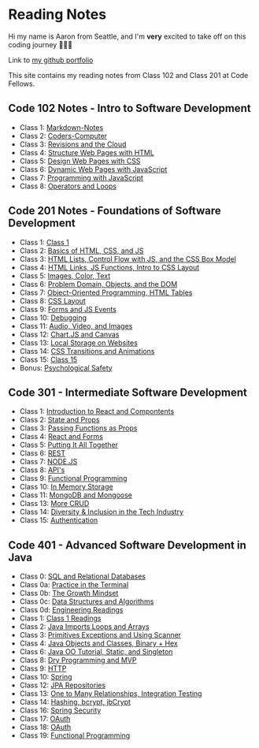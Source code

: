 # Reading Notes

Hi my name is Aaron from Seattle, and I'm **very** excited to take off on this coding journey 🚀🚀🚀

Link to [my github portfolio](https://github.com/amcwustl)

This site contains my reading notes from Class 102 and Class 201 at Code Fellows.

## Code 102 Notes - Intro to Software Development

- Class 1: [Markdown-Notes](102-Notes/Markdown-Notes.md)
- Class 2: [Coders-Computer](102-Notes/Coders-Computer.md)
- Class 3: [Revisions and the Cloud](102-Notes/Revisions-Cloud.md)
- Class 4: [Structure Web Pages with HTML](102-Notes/Class-4-102.md)
- Class 5: [Design Web Pages with CSS](102-Notes/Class-5-102.md)
- Class 6: [Dynamic Web Pages with JavaScript](102-Notes/Class-6-102.md)
- Class 7: [Programming with JavaScript](102-Notes/Class-7-102.md)
- Class 8: [Operators and Loops](102-Notes/Class-8-102.md)

## Code 201 Notes - Foundations of Software Development

- Class 1: [Class 1](201-Notes/Class-1-201.md)
- Class 2: [Basics of HTML, CSS, and JS](201-Notes/Class-2-201.md)
- Class 3: [HTML Lists, Control Flow with JS, and the CSS Box Model](201-Notes/Class-3-201.md)
- Class 4: [HTML Links, JS Functions, Intro to CSS Layout](201-Notes/Class-4-201.md)
- Class 5: [Images, Color, Text](201-Notes/Class-5-201.md)
- Class 6: [Problem Domain, Objects, and the DOM](201-Notes/Class-6-201.md)
- Class 7: [Object-Oriented Programming, HTML Tables](201-Notes/Class-7-201.md)
- Class 8: [CSS Layout](201-Notes/Class-8-201.md)
- Class 9: [Forms and JS Events](201-Notes/Class-9-201.md)
- Class 10: [Debugging](201-Notes/Class-10-201.md)
- Class 11: [Audio, Video, and Images](201-Notes/Class-11-201.md)
- Class 12: [Chart.JS and Canvas](201-Notes/Class-12-201.md)
- Class 13: [Local Storage on Websites](201-Notes/Class-13-201.md)
- Class 14: [CSS Transitions and Animations](201-Notes/Class-14-201.md)
- Class 15: [Class 15](201-Notes/Class-15-201.md)
- Bonus: [Psychological Safety](201-Notes/Class-14b-201.md)

## Code 301 - Intermediate Software Development

- Class 1: [Introduction to React and Compontents](301-Notes/Class-1-301.md)
- Class 2: [State and Props](301-Notes/Class-2-301.md)
- Class 3: [Passing Functions as Props](301-Notes/Class-3-301.md)
- Class 4: [React and Forms](301-Notes/Class-4-301.md)
- Class 5: [Putting It All Together](301-Notes/Class-5-301.md)
- Class 6: [REST](301-Notes/Class-6-301.md)
- Class 7: [NODE.JS](301-Notes/Class-7-301.md)
- Class 8: [API's](301-Notes/Class-8-301.md)
- Class 9: [Functional Programming](301-Notes/Class-9-301.md)
- Class 10: [In Memory Storage](301-Notes/Class-10-301.md)
- Class 11: [MongoDB and Mongoose](301-Notes/Class-11-301.md)
- Class 13: [More CRUD](301-Notes/Class-13-301.md)
- Class 14: [Diversity & Inclusion in the Tech Industry](301-Notes/Class-14-301.md)
- Class 15: [Authentication](301-Notes/Class-15-301.md)

## Code 401 - Advanced Software Development in Java

- Class 0: [SQL and Relational Databases](401-Notes/Class-0-401.md)
- Class 0a: [Practice in the Terminal](401-Notes/Class-0a-401.md)
- Class 0b: [The Growth Mindset](401-Notes/Class-0b-401.md)
- Class 0c: [Data Structures and Algorithms](401-Notes/Class-0c-401.md)
- Class 0d: [Engineering Readings](401-Notes/Class-0d-401.md)
- Class 1: [Class 1 Readings](401-Notes/Class-1-401.md)
- Class 2: [Java Imports Loops and Arrays](401-Notes/Class-2-401.md)
- Class 3: [Primitives Exceptions and Using Scanner](401-Notes/Class-3-401.md)
- Class 4: [Java Objects and Classes, Binary + Hex](401-Notes/Class-4-401.md)
- Class 6: [Java OO Tutorial, Static, and Singleton](401-Notes/Class-6-401.md)
- Class 8: [Dry Programming and MVP](401-Notes/Class-8-401.md)
- Class 9: [HTTP](401-Notes/Class-9-401.md)
- Class 10: [Spring](401-Notes/Class-10-401.md)
- Class 12: [JPA Repositories](401-Notes/Class-12-401.md)
- Class 13: [One to Many Relationships, Integration Testing](401-Notes/Class-13-401.md)
- Class 14: [Hashing, bcrypt, jbCrypt](401-Notes/Class-14-401.md)
- Class 16: [Spring Security](401-Notes/Class-16-401.md)
- Class 17: [OAuth](401-Notes/Class-17-401.md)
- Class 18: [OAuth](401-Notes/Class-18-401.md)
- Class 19: [Functional Programming](401-Notes/Class-19-401.md)
